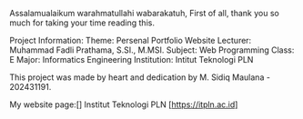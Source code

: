 Assalamualaikum warahmatullahi wabarakatuh,
First of all, thank you so much for taking your time reading this.

Project Information:
Theme: Persenal Portfolio Website
Lecturer: Muhammad Fadli Prathama, S.SI., M.MSI.
Subject: Web Programming 
Class: E 
Major: Informatics Engineering 
Institution: Intitut Teknologi PLN

This project was made by heart and dedication by M. Sidiq Maulana - 202431191.

My website page:[]
Institut Teknologi PLN [https://itpln.ac.id]
